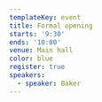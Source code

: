 ```yaml
---
templateKey: event
title: Formal opening
starts: '9:30'
ends: '10:00'
venue: Main hall
color: blue
register: true
speakers:
  - speaker: Baker
---
```


